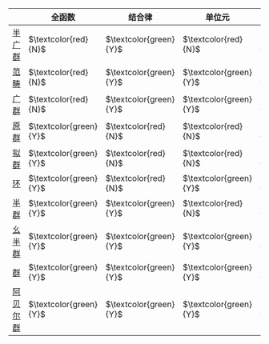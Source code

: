 
| | 全函数 | 结合律 | 单位元 | 逆元 | 交换律 |
| - | - | - | - | - | - |
| [半广群][Simigroupid] | $\textcolor{red}{N}$ | $\textcolor{green}{Y}$ | $\textcolor{red}{N}$ | $\textcolor{red}{N}$ | $\textcolor{red}{N}$ |
| [范畴][Category] | $\textcolor{red}{N}$ | $\textcolor{green}{Y}$ | $\textcolor{green}{Y}$ | $\textcolor{red}{N}$ | $\textcolor{red}{N}$ |
| [广群][Groupoid] | $\textcolor{red}{N}$ | $\textcolor{green}{Y}$ | $\textcolor{green}{Y}$ | $\textcolor{green}{Y}$ | $\textcolor{red}{N}$ |
| [原群][Magma] | $\textcolor{green}{Y}$ | $\textcolor{red}{N}$ | $\textcolor{red}{N}$ | $\textcolor{red}{N}$ | $\textcolor{red}{N}$ |
| [拟群][Quasigroup] | $\textcolor{green}{Y}$ | $\textcolor{red}{N}$ | $\textcolor{red}{N}$ | $\textcolor{green}{Y}$ | $\textcolor{red}{N}$ |
| [环][Loop] | $\textcolor{green}{Y}$ | $\textcolor{red}{N}$ | $\textcolor{green}{Y}$ | $\textcolor{green}{Y}$ | $\textcolor{red}{N}$ |
| [半群][Simigroup] | $\textcolor{green}{Y}$ | $\textcolor{green}{Y}$ | $\textcolor{red}{N}$ | $\textcolor{red}{N}$ | $\textcolor{red}{N}$ |
| [幺半群][Monoid] | $\textcolor{green}{Y}$ | $\textcolor{green}{Y}$ | $\textcolor{green}{Y}$ | $\textcolor{red}{N}$ | $\textcolor{red}{N}$ |
| [群][Group] | $\textcolor{green}{Y}$ | $\textcolor{green}{Y}$ | $\textcolor{green}{Y}$ | $\textcolor{green}{Y}$ | $\textcolor{red}{N}$ |
| [阿贝尔群][Abelian_group] | $\textcolor{green}{Y}$ | $\textcolor{green}{Y}$ | $\textcolor{green}{Y}$ | $\textcolor{green}{Y}$ | $\textcolor{green}{Y}$ |

<!-- end of file -->

[Simigroupid]: TODO
[Category]: TODO
[Groupoid]: TODO
[Magma]: TODO
[Quasigroup]: TODO
[Loop]: TODO
[Simigroup]: TODO
[Monoid]: TODO
[Group]: TODO
[Abelian_group]: TODO
